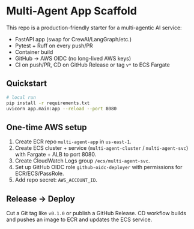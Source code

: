 # Multi-Agent App Scaffold

This repo is a production-friendly starter for a multi-agentic AI service:

- FastAPI app (swap for CrewAI/LangGraph/etc.)
- Pytest + Ruff on every push/PR
- Container build
- GitHub → AWS OIDC (no long-lived AWS keys)
- CI on push/PR, CD on GitHub Release or tag `v*` to ECS Fargate

## Quickstart

```bash
# local run
pip install -r requirements.txt
uvicorn app.main:app --reload --port 8080
```

## One-time AWS setup
1. Create ECR repo `multi-agent-app` in `us-east-1`.
2. Create ECS cluster + service (`multi-agent-cluster` / `multi-agent-svc`) with Fargate + ALB to port 8080.
3. Create CloudWatch Logs group `/ecs/multi-agent-svc`.
4. Set up GitHub OIDC role `github-oidc-deployer` with permissions for ECR/ECS/PassRole.
5. Add repo secret: `AWS_ACCOUNT_ID`.

## Release → Deploy
Cut a Git tag like `v0.1.0` or publish a GitHub Release. CD workflow builds and pushes an image to ECR and updates the ECS service.
